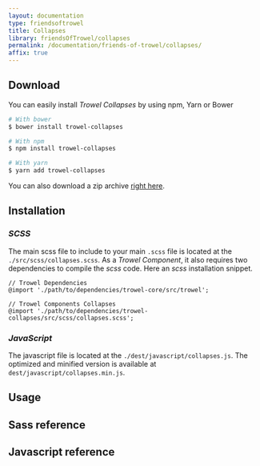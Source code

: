 ```yaml
---
layout: documentation
type: friendsoftrowel
title: Collapses
library: friendsOfTrowel/collapses
permalink: /documentation/friends-of-trowel/collapses/
affix: true
---
```


## Download

You can easily install *Trowel Collapses* by using npm, Yarn or Bower

```bash
# With bower
$ bower install trowel-collapses

# With npm
$ npm install trowel-collapses

# With yarn
$ yarn add trowel-collapses
```

You can also download a zip archive [right here](https://github.com/FriendsOfTrowel/Collapses/archive/master.zip).

## Installation

### *SCSS*
The main scss file to include to your main `.scss` file is located at the `./src/scss/collapses.scss`. As a *Trowel Component*, it also requires two dependencies to compile the *scss* code. Here an *scss* installation snippet.

```
// Trowel Dependencies
@import './path/to/dependencies/trowel-core/src/trowel';

// Trowel Components Collapses
@import './path/to/dependencies/trowel-collapses/src/scss/collapses.scss';
```

### *JavaScript*
The javascript file is located at the `./dest/javascript/collapses.js`. The optimized and minified version is available at `dest/javascript/collapses.min.js`.

## Usage

## Sass reference

## Javascript reference